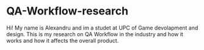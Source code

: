 # QA-Workflow-research
Hi! My name is Alexandru and im a studet at UPC of Game devolapment and design. This is my research on QA Workflow in the industry and how it works and how it affects the overall product.

